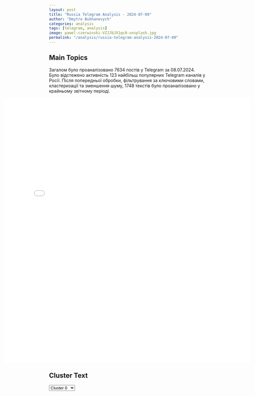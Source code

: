 ```yaml
---
layout: post
title: "Russia Telegram Analysis - 2024-07-09"
author: "Dmytro Bukhanevych"
categories: analysis
tags: [telegram, analysis]
image: pawel-czerwinski-VZJJbJX1qc0-unsplash.jpg
permalink: "/analysis/russia-telegram-analysis-2024-07-09"
---
```


<style>
    /* Adjusting iframe-container styles */
    .wide-iframe-container {
        width: calc(100% + 30vw);  /* Extending the width */
        margin-left: -15vw;       /* Negative margin to push to the left */
        overflow: hidden;         /* In case the iframe content spills over */
    }

    .wide-iframe-container iframe {
        width: 100%;  /* Making the iframe take the full width of its container */
        border: none; /* Removing any borders from the iframe */
    }

    /* Toggle mechanism */
    .hidden {
        display: none;
    }
    
    .show-content-target:checked + .show-content {
        display: block;
    }
</style>

<h2>Main Topics</h2>
<p>Загалом було проаналізовано 7634 постів у Telegram за 08.07.2024. Було відстежено активність 123 найбільш популярних Telegram каналів у Росії. Після попередньої обробки, фільтрування за ключовими словами, кластеризації та зменшення шуму, 1748 текстів було проаналізовано у крайньому звітному періоді.</p>
<!-- Embedding Main Plotly Visualization -->
<div class="wide-iframe-container">
    <iframe src="{{site.baseurl}}/visualizations/2024-07-09/fig_topics_time.html" height="850"></iframe>
</div>


<h2>Cluster Text</h2>

<!-- Dropdown to select a cluster -->
<select id="clusterSelector" onchange="displayClusterText()">
<option value="0">Cluster 0</option><option value="1">Cluster 1</option><option value="2">Cluster 2</option><option value="3">Cluster 3</option><option value="4">Cluster 4</option><option value="5">Cluster 5</option><option value="6">Cluster 6</option><option value="7">Cluster 7</option><option value="8">Cluster 8</option><option value="9">Cluster 9</option><option value="10">Cluster 10</option><option value="11">Cluster 11</option><option value="12">Cluster 12</option><option value="13">Cluster 13</option>
</select>

<!-- Display area for the selected cluster's text -->
<div id="clusterTextDisplay" class="hidden"></div>

<script type="text/javascript">
    var clusterDetails = {"0": "<b>Total Posts:</b> 93<br><b>Date:</b> 2024-07-08 17:01:43+00:00<br><b>Author:</b> infomoscow24<br><b>Link:</b> https://t.me/s/infomoscow24/65663<br><b>Subscribers:</b> 399756<br><b>Text:</b> \u0422\u0435\u043a\u0441\u0442: \u0411\u0435\u0437 \u0433\u0430\u043b\u0441\u0442\u0443\u043a\u0430 \u0438 \u0441\u043e \u0441\u043b\u0430\u0434\u043a\u0438\u043c \u0441\u0442\u043e\u043b\u043e\u043c: \u041f\u0443\u0442\u0438\u043d \u0432\u0441\u0442\u0440\u0435\u0442\u0438\u043b \u041c\u043e\u0434\u0438 \u0432 \u0441\u0432\u043e\u0435\u0439 \u0440\u0435\u0437\u0438\u0434\u0435\u043d\u0446\u0438\u0438 \u0432 \u041d\u043e\u0432\u043e-\u041e\u0433\u0430\u0440\u0451\u0432\u0435.\u0417\u0434\u0435\u0441\u044c \u043f\u0440\u043e\u0439\u0434\u0451\u0442 \u043d\u0435\u0444\u043e\u0440\u043c\u0430\u043b\u044c\u043d\u0430\u044f \u0432\u0441\u0442\u0440\u0435\u0447\u0430 \u043f\u0440\u0435\u0437\u0438\u0434\u0435\u043d\u0442\u0430 \u0420\u0424 \u0438 \u043f\u0440\u0435\u043c\u044c\u0435\u0440-\u043c\u0438\u043d\u0438\u0441\u0442\u0440\u0430 \u0418\u043d\u0434\u0438\u0438.\ud83c\udd97 \u041f\u043e\u0434\u043f\u0438\u0441\u0430\u0442\u044c\u0441\u044f \u043d\u0430 \u041c\u043e\u0441\u043a\u0432\u0430 24", "1": "<b>Total Posts:</b> 57<br><b>Date:</b> 2024-07-08 14:35:06+00:00<br><b>Author:</b> neoficialniybezsonov<br><b>Link:</b> https://t.me/s/NeoficialniyBeZsonoV/37500<br><b>Subscribers:</b> 323251<br><b>Text:</b> \u0422\u0435\u043a\u0441\u0442: \u041f\u043e\u043b\u044c\u0448\u0430 \u0438 \u0423\u043a\u0440\u0430\u0438\u043d\u0430 \u043f\u043e\u0434\u043f\u0438\u0441\u0430\u043b\u0438 \u0434\u043e\u043b\u0433\u043e\u0441\u0440\u043e\u0447\u043d\u043e\u0435 \u0441\u043e\u0433\u043b\u0430\u0448\u0435\u043d\u0438\u0435 \u043e \u0431\u0435\u0437\u043e\u043f\u0430\u0441\u043d\u043e\u0441\u0442\u0438 \u0432 \u043f\u0440\u0435\u0434\u0434\u0432\u0435\u0440\u0438\u0438 \u0441\u0430\u043c\u043c\u0438\u0442\u0430 \u041d\u0410\u0422\u041e, \u043f\u0435\u0440\u0435\u0434\u0430\u0451\u0442 Bloomberg. \u0421 \u044d\u0442\u043e\u0439 \u0446\u0435\u043b\u044c\u044e \u0417\u0435\u043b\u0435\u043d\u0441\u043a\u0438\u0439 \u0441\u0435\u0433\u043e\u0434\u043d\u044f \u043d\u0430\u0445\u043e\u0434\u0438\u0442\u0441\u044f \u0432 \u041f\u043e\u043b\u044c\u0448\u0435. \u0422\u0435\u043f\u0435\u0440\u044c \u0412\u0430\u0440\u0448\u0430\u0432\u0430 \u043c\u043e\u0436\u0435\u0442 \u0441\u0431\u0438\u0432\u0430\u0442\u044c \u0432\u043e\u0437\u0434\u0443\u0448\u043d\u044b\u0435 \u0446\u0435\u043b\u0438 \u043d\u0430\u0434 \u0423\u043a\u0440\u0430\u0438\u043d\u043e\u0439. \u0422\u0430\u043a\u0436\u0435 \u0434\u043e\u0433\u043e\u0432\u043e\u0440\u043e\u043c \u043f\u0440\u0435\u0434\u0443\u0441\u043c\u043e\u0442\u0440\u0435\u043d\u043e \u0441\u043e\u0437\u0434\u0430\u043d\u0438\u0435 \u0432 \u041f\u043e\u043b\u044c\u0448\u0435 \u0431\u043e\u0435\u0432\u043e\u0433\u043e \"\u0423\u043a\u0440\u0430\u0438\u043d\u0441\u043a\u043e\u0433\u043e \u043b\u0435\u0433\u0438\u043e\u043d\u0430\" \u0438\u0437 \u0433\u0440\u0430\u0436\u0434\u0430\u043d \u0423\u043a\u0440\u0430\u0438\u043d\u044b, \u043a\u043e\u0442\u043e\u0440\u044b\u0435 \u043f\u0440\u043e\u0436\u0438\u0432\u0430\u044e\u0442 \u043d\u0430 \u0442\u0435\u0440\u0440\u0438\u0442\u043e\u0440\u0438\u0438 \u0415\u0432\u0440\u043e\u0441\u043e\u044e\u0437\u0430. \u0421\u0440\u043e\u043a \u0434\u0435\u0439\u0441\u0442\u0432\u0438\u044f \u0441\u043e\u0433\u043b\u0430\u0448\u0435\u043d\u0438\u044f \u2013 10 \u043b\u0435\u0442.\u041f\u043e\u0441\u043b\u0435 \u0432\u0441\u0442\u0440\u0435\u0447\u0438 \u0441 \u0417\u0435\u043b\u0435\u043d\u0441\u043a\u0438\u043c, \u0422\u0443\u0441\u043a \u0442\u0430\u043a\u0436\u0435 \u0437\u0430\u044f\u0432\u0438\u043b, \u0447\u0442\u043e \u041f\u043e\u043b\u044c\u0448\u0430 \u043c\u043e\u0436\u0435\u0442 \u0440\u0430\u0441\u0441\u043c\u043e\u0442\u0440\u0435\u0442\u044c \u043f\u0435\u0440\u0435\u0434\u0430\u0447\u0443 \u041a\u0438\u0435\u0432\u0443 \u0438\u0441\u0442\u0440\u0435\u0431\u0438\u0442\u0435\u043b\u0435\u0439 \u041c\u0438\u0413, \u0435\u0441\u043b\u0438 \u0441\u0442\u0440\u0430\u043d\u044b \u041d\u0410\u0422\u041e \u0438\u0445 \u0437\u0430\u043c\u0435\u043d\u044f\u0442.@NeoficialniyBeZsonoV", "2": "<b>Total Posts:</b> 843<br><b>Date:</b> 2024-07-08 13:36:45+00:00<br><b>Author:</b> mozhemobyasnit<br><b>Link:</b> https://t.me/s/mozhemobyasnit/18364<br><b>Subscribers:</b> 471526<br><b>Text:</b> \u0422\u0435\u043a\u0441\u0442: \ud83d\ude80\ud83d\udca5 \u041f\u043e \u0431\u043e\u043b\u044c\u043d\u0438\u0446\u0435 \u0432 \u041a\u0438\u0435\u0432\u0435 \u0443\u0434\u0430\u0440\u0438\u043b\u0430 \u0440\u043e\u0441\u0441\u0438\u0439\u0441\u043a\u0430\u044f \u0440\u0430\u043a\u0435\u0442\u0430, \u0441\u043f\u0435\u0446\u0438\u0430\u043b\u044c\u043d\u043e \u043c\u043e\u0434\u0438\u0444\u0438\u0446\u0438\u0440\u043e\u0432\u0430\u043d\u043d\u0430\u044f \u0434\u043b\u044f \u043b\u0443\u0447\u0448\u0435\u0433\u043e \u043f\u043e\u0440\u0430\u0436\u0435\u043d\u0438\u044f \u00ab\u0436\u0438\u0432\u043e\u0439 \u0441\u0438\u043b\u044b\u00bb. \u041f\u0440\u043e\u043f\u0430\u0433\u0430\u043d\u0434\u0430 \u043f\u044b\u0442\u0430\u0435\u0442\u0441\u044f \u043e\u0431\u0432\u0438\u043d\u0438\u0442\u044c \u041f\u0412\u041e \u0423\u043a\u0440\u0430\u0438\u043d\u044b (\u043d\u043e \u0430\u0440\u0433\u0443\u043c\u0435\u043d\u0442\u044b \u043d\u0435 \u0432\u044b\u0434\u0435\u0440\u0436\u0438\u0432\u0430\u044e\u0442 \u043a\u0440\u0438\u0442\u0438\u043a\u0438)\u2753\u0420\u043e\u0441\u0441\u0438\u0439\u0441\u043a\u043e\u0435 \u041c\u0438\u043d\u043e\u0431\u043e\u0440\u043e\u043d\u044b \u0437\u0430\u044f\u0432\u0438\u043b\u043e, \u0447\u0442\u043e \u0440\u0430\u0437\u0440\u0443\u0448\u0435\u043d\u0438\u044f \u0432 \u041a\u0438\u0435\u0432\u0435 \u043f\u0440\u043e\u0438\u0437\u043e\u0448\u043b\u0438 \u0438\u0437-\u0437\u0430 \u043f\u0430\u0434\u0435\u043d\u0438\u044f \u0443\u043a\u0440\u0430\u0438\u043d\u0441\u043a\u043e\u0439 \u0440\u0430\u043a\u0435\u0442\u044b \u041f\u0412\u041e.\u2757\ufe0f\u041f\u043e \u0431\u043e\u043b\u044c\u043d\u0438\u0446\u0435 \u00ab\u041e\u0445\u043c\u0430\u0434\u0435\u0442\u00bb \u0432 \u041a\u0438\u0435\u0432\u0435 \u0443\u0434\u0430\u0440\u0438\u043b\u0430 \u0440\u043e\u0441\u0441\u0438\u0439\u0441\u043a\u0430\u044f \u043a\u0440\u044b\u043b\u0430\u0442\u0430\u044f \u0440\u0430\u043a\u0435\u0442\u0430 \u0425-101, \u0441\u043e\u043e\u0431\u0449\u0438\u043b\u0438 \u0432 \u0421\u0411\u0423. \u0415\u0435 \u043e\u0431\u043b\u043e\u043c\u043a\u0438 \u0443\u0436\u0435 \u043d\u0430\u0439\u0434\u0435\u043d\u044b \u0438 \u0438\u0434\u0435\u043d\u0442\u0438\u0444\u0438\u0446\u0438\u0440\u043e\u0432\u0430\u043d\u044b. \u0412 \u0441\u0435\u0442\u0438 \u043f\u043e\u044f\u0432\u0438\u043b\u043e\u0441\u044c \u0432\u0438\u0434\u0435\u043e \u043f\u043e\u0434\u043b\u0435\u0442\u0430 \u2013 \u043d\u0430 \u043d\u0435\u043c \u0432\u0438\u0434\u043d\u043e, \u0447\u0442\u043e \u0440\u0430\u043a\u0435\u0442\u0430 \u0434\u0432\u0438\u0433\u0430\u0435\u0442\u0441\u044f \u043f\u0440\u044f\u043c\u043e\u043b\u0438\u043d\u0435\u0439\u043d\u043e \u043f\u043e\u0434 \u0443\u0433\u043b\u043e\u043c 45-60 \u0433\u0440\u0430\u0434\u0443\u0441\u043e\u0432. \u00ab\u042d\u0442\u043e \u0448\u0442\u0430\u0442\u043d\u044b\u0439 \u0437\u0430\u0445\u043e\u0434 \u043d\u0430 \u0446\u0435\u043b\u044c, \u0430 \u043d\u0435 \u043f\u0430\u0434\u0435\u043d\u0438\u0435 \u0441\u0431\u0438\u0442\u043e\u0439 \u0440\u0430\u043a\u0435\u0442\u044b\u00bb, \u0441\u043a\u0430\u0437\u0430\u043b \u00ab\u041c\u041e\u00bb \u0432\u043e\u0435\u043d\u043d\u044b\u0439 \u0430\u043d\u0430\u043b\u0438\u0442\u0438\u043a \u042f\u043d \u041c\u0430\u0442\u0432\u0435\u0435\u0432.\u2753\u041f\u043e\u0434\u0432\u0435\u0434\u043e\u043c\u0441\u0442\u0432\u0435\u043d\u043d\u044b\u0439 \u041c\u0438\u043d\u043e\u0431\u043e\u0440\u043e\u043d\u044b \u043a\u0430\u043d\u0430\u043b \u00ab\u0412\u043e\u0439\u043d\u0430 \u0441 \u0444\u0435\u0439\u043a\u0430\u043c\u0438\u00bb \u043f\u0440\u0438\u0432\u043e\u0434\u0438\u0442 \u0430\u0440\u0433\u0443\u043c\u0435\u043d\u0442\u044b \u0432 \u043f\u043e\u043b\u044c\u0437\u0443 \u0440\u043e\u0441\u0441\u0438\u0439\u0441\u043a\u043e\u0439 \u0432\u0435\u0440\u0441\u0438\u0438: \u0440\u044f\u0434\u043e\u043c \u0441 \u0431\u043e\u043b\u044c\u043d\u0438\u0446\u0435\u0439 \u043d\u0430\u0445\u043e\u0434\u044f\u0442 \u0448\u0440\u0430\u043f\u043d\u0435\u043b\u044c (\u043f\u043e\u0440\u0430\u0436\u0430\u044e\u0449\u0438\u0435 \u044d\u043b\u0435\u043c\u0435\u043d\u0442\u044b), \u043a\u043e\u0442\u043e\u0440\u044b\u0435 \u0438\u0441\u043f\u043e\u043b\u044c\u0437\u0443\u044e\u0442\u0441\u044f \u0432 \u0437\u0435\u043d\u0438\u0442\u043d\u044b\u0445 \u0440\u0430\u043a\u0435\u0442\u0430\u0445.\u2757\ufe0f\u0412 \u0430\u043f\u0440\u0435\u043b\u0435 \u0438\u0437\u0434\u0430\u043d\u0438\u0435 Defence Industry \u043f\u0438\u0441\u0430\u043b\u043e, \u0447\u0442\u043e \u0440\u043e\u0441\u0441\u0438\u0439\u0441\u043a\u0438\u0435 \u0438\u043d\u0436\u0435\u043d\u0435\u0440\u044b \u043e\u0441\u043d\u0430\u0441\u0442\u0438\u043b\u0438 \u0425-101 \u0432\u0442\u043e\u0440\u043e\u0439 \u0431\u043e\u0435\u0433\u043e\u043b\u043e\u0432\u043a\u043e\u0439 \u0441\u043e \u0448\u0440\u0430\u043f\u043d\u0435\u043b\u044c\u043d\u043e\u0439 \u0447\u0430\u0441\u0442\u044c\u044e - \u0434\u043b\u044f \u0431\u043e\u043b\u0435\u0435 \u044d\u0444\u0444\u0435\u043a\u0442\u0438\u0432\u043d\u043e\u0433\u043e \u043f\u043e\u0440\u0430\u0436\u0435\u043d\u0438\u044f \u00ab\u0436\u0438\u0432\u043e\u0439 \u0441\u0438\u043b\u044b\u00bb. \u041e \u043f\u0440\u0438\u043c\u0435\u043d\u0435\u043d\u0438\u0438 \u0440\u0430\u043a\u0435\u0442 \u0441 \u0434\u0432\u043e\u0439\u043d\u044b\u043c\u0438 \u0431\u043e\u0435\u0433\u043e\u043b\u043e\u0432\u043a\u0430\u043c\u0438 \u0441\u043e\u043e\u0431\u0449\u0430\u043b\u0438 \u0440\u043e\u0441\u0441\u0438\u0439\u0441\u043a\u0438\u0435 \u0438 \u0443\u043a\u0440\u0430\u0438\u043d\u0441\u043a\u0438\u0435 \u043a\u0430\u043d\u0430\u043b\u044b. \u041a\u0440\u043e\u043c\u0435 \u0442\u043e\u0433\u043e, \u043d\u0430 \u0443\u043b\u0438\u0446\u0430\u0445 \u041a\u0438\u0435\u0432\u0430 \u0434\u0435\u0439\u0441\u0442\u0432\u0438\u0442\u0435\u043b\u044c\u043d\u043e \u043c\u043e\u0436\u043d\u043e \u043d\u0430\u0439\u0442\u0438 \u0448\u0440\u0430\u043f\u043d\u0435\u043b\u044c \u043e\u0442 \u0443\u043a\u0440\u0430\u0438\u043d\u0441\u043a\u0438\u0445 \u0440\u0430\u043a\u0435\u0442 \u041f\u0412\u041e, \u043d\u043e \u044d\u0442\u043e \u043d\u0435 \u0437\u043d\u0430\u0447\u0438\u0442, \u0447\u0442\u043e \u043e\u0434\u043d\u0430 \u0438\u0437 \u043d\u0438\u0445 \u0432\u0437\u043e\u0440\u0432\u0430\u043b\u0430\u0441\u044c \u043e\u043a\u043e\u043b\u043e \u0437\u0434\u0430\u043d\u0438\u044f, \u0433\u043e\u0432\u043e\u0440\u0438\u0442 \u041c\u0430\u0442\u0432\u0435\u0435\u0432. \u00ab\u041d\u0430\u0434 \u0433\u043e\u0440\u043e\u0434\u043e\u043c \u0441\u0440\u0430\u0431\u0430\u0442\u044b\u0432\u0430\u044e\u0442 \u0437\u0435\u043d\u0438\u0442\u043d\u044b\u0435 \u0440\u0430\u043a\u0435\u0442\u044b, \u043e\u043d\u0438 \u0440\u0430\u0437\u0431\u0440\u0430\u0441\u044b\u0432\u0430\u044e\u0442 \u0434\u0435\u0441\u044f\u0442\u043a\u0438 \u0442\u044b\u0441\u044f\u0447 \u043f\u043e\u0440\u0430\u0436\u0430\u044e\u0449\u0438\u0445 \u044d\u043b\u0435\u043c\u0435\u043d\u0442\u043e\u0432. \u041f\u043e\u0442\u043e\u043c \u044d\u0442\u0438 \u044d\u043b\u0435\u043c\u0435\u043d\u0442\u044b, \u0435\u0441\u0442\u0435\u0441\u0442\u0432\u0435\u043d\u043d\u043e, \u043f\u0430\u0434\u0430\u044e\u0442 \u0432\u043d\u0438\u0437. \u0418\u0445 \u043c\u043e\u0436\u043d\u043e \u043d\u0430\u0439\u0442\u0438 \u0433\u0434\u0435 \u0443\u0433\u043e\u0434\u043d\u043e \u2013 \u0438 \u0440\u044f\u0434\u043e\u043c \u0441 \u043c\u0435\u0441\u0442\u043e\u043c \u043f\u0440\u0438\u043b\u0435\u0442\u0430 \u0440\u043e\u0441\u0441\u0438\u0439\u0441\u043a\u043e\u0439 \u0440\u0430\u043a\u0435\u0442\u044b, \u0438 \u0432 \u043e\u0442\u0434\u0430\u043b\u0435\u043d\u0438\u0438 \u043e\u0442 \u043d\u0435\u0433\u043e\u00bb.\u2753\u0415\u0449\u0435 \u043e\u0434\u0438\u043d \u0430\u0440\u0433\u0443\u043c\u0435\u043d\u0442 \u2013 \u0437\u0434\u0430\u043d\u0438\u0435 \u0443\u0441\u0442\u043e\u044f\u043b\u043e. \u00ab\u0415\u0441\u043b\u0438 \u0431\u044b \u043f\u043e \u0431\u043e\u043b\u044c\u043d\u0438\u0446\u0435 \u0431\u044b\u043b \u043d\u0430\u043d\u0435\u0441\u0435\u043d \u0440\u0430\u043a\u0435\u0442\u043d\u044b\u0439 \u0443\u0434\u0430\u0440, \u043f\u043e\u0432\u0440\u0435\u0436\u0434\u0435\u043d\u0438\u044f \u0431\u044b\u043b\u0438 \u0431\u044b \u0437\u043d\u0430\u0447\u0438\u0442\u0435\u043b\u044c\u043d\u043e \u0441\u0438\u043b\u044c\u043d\u0435\u0435. \u041e\u0442 \u0437\u0434\u0430\u043d\u0438\u044f \u0431\u044b \u0431\u0443\u043a\u0432\u0430\u043b\u044c\u043d\u043e \u043d\u0438\u0447\u0435\u0433\u043e \u043d\u0435 \u043e\u0441\u0442\u0430\u043b\u043e\u0441\u044c. \u0412 \u0442\u043e \u0432\u0440\u0435\u043c\u044f \u043a\u0430\u043a \u0441\u0435\u0439\u0447\u0430\u0441 \u043e\u043d\u043e \u043e\u0442\u0434\u0435\u043b\u0430\u043b\u043e\u0441\u044c \u0434\u0435\u0444\u0435\u043a\u0442\u0430\u043c\u0438 \u0444\u0430\u0441\u0430\u0434\u0430 \u0438 \u0440\u0430\u0437\u0431\u0438\u0442\u044b\u043c\u0438 \u0441\u0442\u0435\u043a\u043b\u0430\u043c\u0438\u00bb.\u2757\ufe0f\u041d\u0430 \u0441\u044a\u0435\u043c\u043a\u0435 \u043c\u0435\u0441\u0442\u0430 \u043f\u0440\u043e\u0438\u0441\u0448\u0435\u0441\u0442\u0432\u0438\u044f \u0432\u0438\u0434\u043d\u043e, \u0447\u0442\u043e \u0437\u0434\u0430\u043d\u0438\u0435 \u0440\u044f\u0434\u043e\u043c \u0441 \u0433\u043b\u0430\u0432\u043d\u044b\u043c \u043a\u043e\u0440\u043f\u0443\u0441\u043e\u043c \u0431\u043e\u043b\u044c\u043d\u0438\u0446\u044b \u043f\u0440\u0430\u043a\u0442\u0438\u0447\u0435\u0441\u043a\u0438 \u043f\u043e\u043b\u043d\u043e\u0441\u0442\u044c\u044e \u0440\u0430\u0437\u0440\u0443\u0448\u0435\u043d\u043e. \u0418\u043c\u0435\u043d\u043d\u043e \u0432 \u043d\u0435\u0433\u043e \u043f\u0440\u0438\u043b\u0435\u0442\u0435\u043b\u0430 \u0440\u0430\u043a\u0435\u0442\u0430 \u0438 \u0435\u0433\u043e \u043e\u0431\u043b\u043e\u043c\u043a\u0438 \u043a\u0438\u0435\u0432\u043b\u044f\u043d\u0435 \u0440\u0430\u0437\u0431\u0438\u0440\u0430\u043b\u0438 \u0440\u0443\u043a\u0430\u043c\u0438. \u041e\u0441\u043d\u043e\u0432\u043d\u043e\u0439 \u043a\u043e\u0440\u043f\u0443\u0441 \u043f\u043e\u043b\u0443\u0447\u0438\u043b \u043f\u043e\u0432\u0440\u0435\u0436\u0434\u0435\u043d\u0438\u044f \u043e\u0442 \u0432\u0437\u0440\u044b\u0432\u043d\u043e\u0439 \u0432\u043e\u043b\u043d\u044b \u0438 \u043f\u043e\u0440\u0430\u0436\u0430\u044e\u0449\u0438\u0445 \u044d\u043b\u0435\u043c\u0435\u043d\u0442\u043e\u0432.", "3": "<b>Total Posts:</b> 167<br><b>Date:</b> 2024-07-08 13:08:39+00:00<br><b>Author:</b> rt_russian<br><b>Link:</b> https://t.me/s/rt_russian/207809<br><b>Subscribers:</b> 943848<br><b>Text:</b> \u0422\u0435\u043a\u0441\u0442: \u0417\u0435\u043b\u0435\u043d\u0441\u043a\u0438\u0439 \u0437\u0430\u044f\u0432\u0438\u043b, \u0447\u0442\u043e \u0440\u043e\u043b\u044c \u043f\u043e\u0441\u0440\u0435\u0434\u043d\u0438\u043a\u0430 \u043c\u0435\u0436\u0434\u0443 \u0420\u043e\u0441\u0441\u0438\u0435\u0439 \u0438 \u0423\u043a\u0440\u0430\u0438\u043d\u043e\u0439 \u043c\u043e\u0433\u0443\u0442 \u0441\u044b\u0433\u0440\u0430\u0442\u044c \u0421\u0428\u0410, \u041a\u0438\u0442\u0430\u0439 \u0438\u043b\u0438 \u0415\u0432\u0440\u043e\u0441\u043e\u044e\u0437, \u043d\u043e \u043d\u0435 \u0412\u0435\u043d\u0433\u0440\u0438\u044f.   \u0420\u0430\u043d\u0435\u0435 \u0412\u0438\u043a\u0442\u043e\u0440 \u041e\u0440\u0431\u0430\u043d \u043f\u043e\u0441\u0435\u0442\u0438\u043b \u041a\u0438\u0435\u0432, \u041c\u043e\u0441\u043a\u0432\u0443, \u041f\u0435\u043a\u0438\u043d. \u0418 \u043d\u0430\u043c\u0435\u0440\u0435\u043d \u043f\u043e\u0435\u0445\u0430\u0442\u044c \u0432 \u0412\u0430\u0448\u0438\u043d\u0433\u0442\u043e\u043d. \u041d\u0430 \u0417\u0430\u043f\u0430\u0434\u0435 \u041e\u0440\u0431\u0430\u043d\u0430 \u043a\u0440\u0438\u0442\u0438\u043a\u0443\u044e\u0442 \u0437\u0430 \u0435\u0433\u043e \u043c\u0438\u0440\u043e\u0442\u0432\u043e\u0440\u0447\u0435\u0441\u043a\u0438\u0435 \u0438\u043d\u0438\u0446\u0438\u0430\u0442\u0438\u0432\u044b.    \ud83d\udfe9 \u041f\u043e\u0434\u043f\u0438\u0441\u0430\u0442\u044c\u0441\u044f. \u041f\u0440\u0438\u0441\u043b\u0430\u0442\u044c \u043d\u043e\u0432\u043e\u0441\u0442\u044c", "4": "<b>Total Posts:</b> 74<br><b>Date:</b> 2024-07-08 06:14:55+00:00<br><b>Author:</b> ssigny<br><b>Link:</b> https://t.me/s/ssigny/103462<br><b>Subscribers:</b> 491007<br><b>Text:</b> \u0422\u0435\u043a\u0441\u0442: \u26a1\ufe0f\u0424\u0421\u0411 \u043f\u0440\u0435\u0441\u0435\u043a\u043b\u0430 \u043f\u043e\u043f\u044b\u0442\u043a\u0443 \u0443\u043a\u0440\u0430\u0438\u043d\u0441\u043a\u0438\u0445 \u0441\u043f\u0435\u0446\u0441\u043b\u0443\u0436\u0431 \u043f\u0440\u043e\u0432\u0435\u0441\u0442\u0438 \u043e\u043f\u0435\u0440\u0430\u0446\u0438\u044e \u043f\u043e \u0443\u0433\u043e\u043d\u0443 \u0434\u0430\u043b\u044c\u043d\u0435\u0433\u043e \u0441\u0442\u0440\u0430\u0442\u0435\u0433\u0438\u0447\u0435\u0441\u043a\u043e\u0433\u043e \u0431\u043e\u043c\u0431\u0430\u0440\u0434\u0438\u0440\u043e\u0432\u0449\u0438\u043a\u0430 \u0422\u0443-22\u041c3 \u0412\u041a\u0421 \u0420\u043e\u0441\u0441\u0438\u0438, \u0432\u0441\u043a\u0440\u044b\u0442\u0430 \u043f\u0440\u0438\u0447\u0430\u0441\u0442\u043d\u043e\u0441\u0442\u044c \u0441\u043f\u0435\u0446\u0441\u043b\u0443\u0436\u0431 \u0441\u0442\u0440\u0430\u043d \u041d\u0410\u0422\u041e \u043a \u0435\u0435 \u043f\u043e\u0434\u0433\u043e\u0442\u043e\u0432\u043a\u0435 \u0438 \u0440\u0435\u0430\u043b\u0438\u0437\u0430\u0446\u0438\u0438, \u0441\u043e\u043e\u0431\u0449\u0438\u043b\u043e \u0440\u043e\u0441\u0441\u0438\u0439\u0441\u043a\u043e\u0435 \u0432\u0435\u0434\u043e\u043c\u0441\u0442\u0432\u043e.\u041e\u0442\u043c\u0435\u0447\u0430\u0435\u0442\u0441\u044f, \u0447\u0442\u043e \u0443\u043a\u0440\u0430\u0438\u043d\u0441\u043a\u0430\u044f \u0440\u0430\u0437\u0432\u0435\u0434\u043a\u0430 \u043d\u0430\u043c\u0435\u0440\u0435\u0432\u0430\u043b\u0430\u0441\u044c \u0437\u0430 \u0434\u0435\u043d\u044c\u0433\u0438 \u0438 \u0433\u0440\u0430\u0436\u0434\u0430\u043d\u0441\u0442\u0432\u043e \u0418\u0442\u0430\u043b\u0438\u0438 \u0437\u0430\u0432\u0435\u0440\u0431\u043e\u0432\u0430\u0442\u044c \u0440\u043e\u0441\u0441\u0438\u0439\u0441\u043a\u043e\u0433\u043e \u0432\u043e\u0435\u043d\u043d\u043e\u0433\u043e \u043b\u0435\u0442\u0447\u0438\u043a\u0430, \u0447\u0442\u043e\u0431\u044b \u043e\u043d \u043d\u0430 \u0440\u0430\u043a\u0435\u0442\u043e\u043d\u043e\u0441\u0446\u0435 \u043f\u0435\u0440\u0435\u043b\u0435\u0442\u0435\u043b \u043d\u0430 \u0423\u043a\u0440\u0430\u0438\u043d\u0443.\u0412 \u0445\u043e\u0434\u0435 \u043e\u043f\u0435\u0440\u0430\u0442\u0438\u0432\u043d\u043e\u0439 \u0438\u0433\u0440\u044b \u0440\u043e\u0441\u0441\u0438\u0439\u0441\u043a\u0438\u043c\u0438 \u043a\u043e\u043d\u0442\u0440\u0440\u0430\u0437\u0432\u0435\u0434\u0447\u0438\u043a\u0430\u043c\u0438 \u043f\u043e\u043b\u0443\u0447\u0435\u043d\u044b \u0441\u0432\u0435\u0434\u0435\u043d\u0438\u044f, \u043a\u043e\u0442\u043e\u0440\u044b\u0435 \u043f\u043e\u043c\u043e\u0433\u043b\u0438 \u0412\u0421 \u0420\u0424 \u043d\u0430\u043d\u0435\u0441\u0442\u0438 \u043e\u0433\u043d\u0435\u0432\u043e\u0435 \u043f\u043e\u0440\u0430\u0436\u0435\u043d\u0438\u0435 \u043f\u043e \u0430\u044d\u0440\u043e\u0434\u0440\u043e\u043c\u0443 \u0412\u0421\u0423 \u00ab\u041e\u0437\u0435\u0440\u043d\u043e\u0435\u00bb, \u0434\u043e\u0431\u0430\u0432\u0438\u043b\u0438 \u0432 \u0424\u0421\u0411.", "5": "<b>Total Posts:</b> 102<br><b>Date:</b> 2024-07-08 21:48:40+00:00<br><b>Author:</b> shot_shot<br><b>Link:</b> https://t.me/s/shot_shot/68629<br><b>Subscribers:</b> 1115605<br><b>Text:</b> \u0422\u0435\u043a\u0441\u0442: \u041c\u0438\u043d\u0438\u043c\u0443\u043c \u043e\u0434\u0438\u043d \u0447\u0435\u043b\u043e\u0432\u0435\u043a \u043f\u043e\u0433\u0438\u0431 \u043f\u0440\u0438 \u0443\u0434\u0430\u0440\u0435 \u0412\u0421\u0423 \u043f\u043e \u0411\u0435\u043b\u0433\u043e\u0440\u043e\u0434\u0443 \u2014 \u044d\u0442\u043e \u043c\u043e\u043b\u043e\u0434\u043e\u0439 \u043f\u0430\u0440\u0435\u043d\u044c, \u043e\u043d \u043f\u043e\u043b\u0443\u0447\u0438\u043b \u043c\u043d\u043e\u0436\u0435\u0441\u0442\u0432\u0435\u043d\u043d\u044b\u0435 \u043e\u0441\u043a\u043e\u043b\u043e\u0447\u043d\u044b\u0435 \u0440\u0430\u043d\u0435\u043d\u0438\u044f. \u0422\u043e\u0447\u043d\u043e\u0435 \u043a\u043e\u043b\u0438\u0447\u0435\u0441\u0442\u0432\u043e \u043f\u043e\u0441\u0442\u0440\u0430\u0434\u0430\u0432\u0448\u0438\u0445 \u0443\u0441\u0442\u0430\u043d\u0430\u0432\u043b\u0438\u0432\u0430\u0435\u0442\u0441\u044f. \u041d\u0430 \u043c\u0435\u0441\u0442\u043e \u043f\u0440\u0438\u0431\u044b\u043b \u0433\u0443\u0431\u0435\u0440\u043d\u0430\u0442\u043e\u0440 \u043e\u0431\u043b\u0430\u0441\u0442\u0438 \u0413\u043b\u0430\u0434\u043a\u043e\u0432. \u041d\u0430 \u043a\u0430\u0434\u0440\u0430\u0445 \u2014 \u043f\u043e\u0441\u043b\u0435\u0434\u0441\u0442\u0432\u0438\u044f \u0430\u0442\u0430\u043a\u0438: \u0432\u044b\u0440\u0432\u0430\u043d\u043d\u0430\u044f \u0434\u0432\u0435\u0440\u044c, \u0432\u044b\u0431\u0438\u0442\u044b\u0435 \u0441\u0442\u00eb\u043a\u043b\u0430 \u0438 \u043e\u0441\u043a\u043e\u043b\u043a\u0438 \u0440\u044f\u0434\u043e\u043c \u0441 \u0436\u0438\u043b\u044b\u043c \u0437\u0434\u0430\u043d\u0438\u0435\u043c. \u0412 \u0433\u043e\u0440\u043e\u0434\u0435 \u043f\u0440\u043e\u0434\u043e\u043b\u0436\u0430\u044e\u0442 \u0440\u0430\u0431\u043e\u0442\u0430\u0442\u044c \u044d\u043a\u0441\u0442\u0440\u0435\u043d\u043d\u044b\u0435 \u0441\u043b\u0443\u0436\u0431\u044b.UPD: \u043f\u043e \u0434\u0430\u043d\u043d\u044b\u043c \u0433\u0443\u0431\u0435\u0440\u043d\u0430\u0442\u043e\u0440\u0430 \u0413\u043b\u0430\u0434\u043a\u043e\u0432\u0430, \u043d\u0430 \u043f\u043e\u0434\u043b\u00eb\u0442\u0435 \u043a \u0411\u0435\u043b\u0433\u043e\u0440\u043e\u0434\u0443 \u0431\u044b\u043b\u043e \u0441\u0431\u0438\u0442\u043e \u043d\u0435\u0441\u043a\u043e\u043b\u044c\u043a\u043e \u0432\u043e\u0437\u0434\u0443\u0448\u043d\u044b\u0445 \u0446\u0435\u043b\u0435\u0439. \u041f\u043e\u043c\u0438\u043c\u043e \u043e\u0434\u043d\u043e\u0433\u043e \u043f\u043e\u0433\u0438\u0431\u0448\u0435\u0433\u043e, \u0435\u0441\u0442\u044c \u0434\u0432\u0430 \u043f\u043e\u0441\u0442\u0440\u0430\u0434\u0430\u0432\u0448\u0438\u0445: \u043e\u0434\u0438\u043d \u043c\u0443\u0436\u0447\u0438\u043d\u0430 \u0441 \u043c\u0438\u043d\u043d\u043e-\u0432\u0437\u0440\u044b\u0432\u043d\u043e\u0439 \u0442\u0440\u0430\u0432\u043c\u043e\u0439 \u0438 \u043e\u0441\u043a\u043e\u043b\u043e\u0447\u043d\u044b\u043c \u0440\u0430\u043d\u0435\u043d\u0438\u0435\u043c \u0433\u043e\u0441\u043f\u0438\u0442\u0430\u043b\u0438\u0437\u0438\u0440\u043e\u0432\u0430\u043d, \u0432\u0442\u043e\u0440\u043e\u043c\u0443 \u043e\u043a\u0430\u0437\u0430\u043b\u0438 \u043f\u043e\u043c\u043e\u0449\u044c \u043d\u0430 \u043c\u0435\u0441\u0442\u0435. \u0412\u044b\u0431\u0438\u0442\u044b \u043e\u043a\u043d\u0430 \u0432 \u0442\u0440\u00eb\u0445 \u0447\u0430\u0441\u0442\u043d\u044b\u0445 \u0438 \u0432\u043e\u0441\u044c\u043c\u0438 \u043c\u043d\u043e\u0433\u043e\u043a\u0432\u0430\u0440\u0442\u0438\u0440\u043d\u044b\u0445 \u0434\u043e\u043c\u0430\u0445, \u043f\u043e\u0432\u0440\u0435\u0436\u0434\u0435\u043d\u044b 2 \u0430\u0432\u0442\u043e\u043c\u043e\u0431\u0438\u043b\u044f, 3 \u0445\u043e\u0437\u043f\u043e\u0441\u0442\u0440\u043e\u0439\u043a\u0438 \u0438 2 \u0441\u043e\u0446\u0438\u0430\u043b\u044c\u043d\u044b\u0445 \u043e\u0431\u044a\u0435\u043a\u0442\u0430.\ud83c\udfaf \u041f\u043e\u0434\u043f\u0438\u0441\u044b\u0432\u0430\u0439\u0441\u044f \u043d\u0430 SHOT\ud83d\udce9 \u041f\u0440\u0438\u0441\u043b\u0430\u0442\u044c \u043d\u043e\u0432\u043e\u0441\u0442\u044c", "6": "<b>Total Posts:</b> 71<br><b>Date:</b> 2024-07-08 12:25:32+00:00<br><b>Author:</b> shot_shot<br><b>Link:</b> https://t.me/s/shot_shot/68618<br><b>Subscribers:</b> 1115605<br><b>Text:</b> \u0422\u0435\u043a\u0441\u0442: \u041f\u0443\u0442\u0438\u043d \u0432\u0441\u0442\u0440\u0435\u0442\u0438\u043b\u0441\u044f \u0441 \u0440\u0430\u0431\u043e\u0442\u043d\u0438\u043a\u0430\u043c\u0438 \u0432\u044b\u0441\u0442\u0430\u0432\u043a\u0438 \"\u0420\u043e\u0441\u0441\u0438\u044f\", \u043a\u043e\u0442\u043e\u0440\u0430\u044f \u0437\u0430\u0432\u0435\u0440\u0448\u0430\u0435\u0442 \u0441\u0432\u043e\u044e \u0440\u0430\u0431\u043e\u0442\u0443 \u043d\u0430 \u0412\u0414\u041d\u0425.  \u0413\u043b\u0430\u0432\u043d\u044b\u0435 \u0437\u0430\u044f\u0432\u043b\u0435\u043d\u0438\u044f \u043f\u0440\u0435\u0437\u0438\u0434\u0435\u043d\u0442\u0430:\u2014 \u041d\u0430\u043c \u0435\u0441\u0442\u044c \u0447\u0442\u043e \u043f\u043e\u043a\u0430\u0437\u0430\u0442\u044c \u0438 \u0435\u0441\u0442\u044c \u0447\u0435\u043c \u0433\u043e\u0440\u0434\u0438\u0442\u044c\u0441\u044f.  \u2014 \u041d\u0443\u0436\u043d\u043e \u0441\u043e\u0437\u0434\u0430\u0442\u044c \u0443\u0441\u043b\u043e\u0432\u0438\u044f \u0434\u043b\u044f \u0442\u043e\u0433\u043e, \u0447\u0442\u043e\u0431\u044b \u043d\u0435\u0440\u0432 \u0442\u043e\u0433\u043e, \u0447\u0442\u043e \u0434\u0435\u043b\u0430\u0435\u0442 \u0441\u0442\u0440\u0430\u043d\u0430, \u0431\u044b\u043b \u043f\u043e\u043a\u0430\u0437\u0430\u043d.  \u2014 \u0411\u0443\u0434\u0435\u043c \u0434\u0435\u043b\u0430\u0442\u044c \u0438 \u0432 \u0440\u0435\u0433\u0438\u043e\u043d\u0430\u0445 \u0420\u0424 \u0444\u0438\u043b\u0438\u0430\u043b\u044b \u043d\u0430\u0446\u0438\u043e\u043d\u0430\u043b\u044c\u043d\u043e\u0433\u043e \u0446\u0435\u043d\u0442\u0440\u0430 \"\u0420\u043e\u0441\u0441\u0438\u044f\".  \u2014 \u041d\u0430\u043c \u0435\u0441\u0442\u044c \u0447\u0442\u043e \u0437\u0430\u0449\u0438\u0449\u0430\u0442\u044c.\u0412\u044b\u0441\u0442\u0430\u0432\u043a\u0430 \"\u0420\u043e\u0441\u0441\u0438\u044f\" \u043e\u0442\u043a\u0440\u044b\u043b\u0430\u0441\u044c \u043d\u0430 \u0412\u0414\u041d\u0425 4 \u043d\u043e\u044f\u0431\u0440\u044f 2023 \u0433\u043e\u0434\u0430. \u0412\u0441\u0435\u0433\u043e \u0437\u0430 \u0432\u0440\u0435\u043c\u044f \u0440\u0430\u0431\u043e\u0442\u044b \u0435\u0451 \u043f\u043e\u0441\u0435\u0442\u0438\u043b\u0438 18,5 \u043c\u0438\u043b\u043b\u0438\u043e\u043d\u043e\u0432 \u0447\u0435\u043b\u043e\u0432\u0435\u043a. \ud83c\udfaf  \u041f\u043e\u0434\u043f\u0438\u0441\u044b\u0432\u0430\u0439\u0441\u044f \u043d\u0430 SHOT\ud83d\udce9 \u041f\u0440\u0438\u0441\u043b\u0430\u0442\u044c \u043d\u043e\u0432\u043e\u0441\u0442\u044c", "7": "<b>Total Posts:</b> 26<br><b>Date:</b> 2024-07-08 14:00:11+00:00<br><b>Author:</b> ru2ch<br><b>Link:</b> https://t.me/s/ru2ch/117185<br><b>Subscribers:</b> 513543<br><b>Text:</b> \u0422\u0435\u043a\u0441\u0442: \u0411\u0430\u0439\u0434\u0435\u043d \u0437\u0430\u044f\u0432\u0438\u043b, \u0447\u0442\u043e \u0441\u0447\u0438\u0442\u0430\u0435\u0442 \u0441\u0435\u0431\u044f \u043b\u0443\u0447\u0448\u0438\u043c \u043a\u0430\u043d\u0434\u0438\u0434\u0430\u0442\u043e\u043c \u043e\u0442 \u0434\u0435\u043c\u043e\u043a\u0440\u0430\u0442\u043e\u0432 \u0438 \u00ab\u043d\u0438\u043a\u0443\u0434\u0430 \u0443\u0445\u043e\u0434\u0438\u0442\u044c \u043d\u0435 \u0441\u043e\u0431\u0438\u0440\u0430\u0435\u0442\u0441\u044f\u00bb\u041e\u043d \u0437\u0430\u044f\u0432\u0438\u043b \u0432 \u0438\u043d\u0442\u0435\u0440\u0432\u044c\u044e, \u0447\u0442\u043e \u0435\u0433\u043e \u043d\u0435 \u0432\u043e\u043b\u043d\u0443\u0435\u0442 \u043c\u043d\u0435\u043d\u0438\u0435 \u0431\u043e\u0433\u0430\u0442\u044b\u0445 \u0441\u043f\u043e\u043d\u0441\u043e\u0440\u043e\u0432 \u043f\u0440\u0435\u0434\u0432\u044b\u0431\u043e\u0440\u043d\u043e\u0439 \u043a\u0430\u043c\u043f\u0430\u043d\u0438\u0438, \u043e\u0442\u043a\u0430\u0437\u044b\u0432\u0430\u044e\u0449\u0438\u0445\u0441\u044f \u043e\u0442 \u043f\u043e\u0434\u0434\u0435\u0440\u0436\u043a\u0438. \u0420\u0430\u043d\u0435\u0435 \u0438\u0437\u0434\u0430\u043d\u0438\u0435 New York Times \u0441\u043e\u043e\u0431\u0449\u0438\u043b\u043e, \u0447\u0442\u043e \u043a\u0440\u0443\u043f\u043d\u044b\u0435 \u0441\u043f\u043e\u043d\u0441\u043e\u0440\u044b \u0434\u0435\u043c\u043e\u043a\u0440\u0430\u0442\u043e\u0432 \u043e\u0431\u0441\u0443\u0436\u0434\u0430\u044e\u0442 \u0441\u0446\u0435\u043d\u0430\u0440\u0438\u0438 \u0432\u044b\u0445\u043e\u0434\u0430 \u0411\u0430\u0439\u0434\u0435\u043d\u0430 \u0438\u0437 \u043f\u0440\u0435\u0434\u0432\u044b\u0431\u043e\u0440\u043d\u043e\u0439 \u0433\u043e\u043d\u043a\u0438.\u0421\u0440\u0435\u0434\u0438 \u0432\u0430\u0440\u0438\u0430\u043d\u0442\u043e\u0432 \u0440\u0430\u0441\u0441\u043c\u0430\u0442\u0440\u0438\u0432\u0430\u0435\u0442\u0441\u044f \u00ab\u044d\u043b\u0435\u0433\u0430\u043d\u0442\u043d\u044b\u0439\u00bb \u0443\u0445\u043e\u0434, \u043a\u043e\u0442\u043e\u0440\u044b\u0439 \u043d\u0435 \u043d\u0430\u0432\u0440\u0435\u0434\u0438\u043b \u0431\u044b \u0440\u0435\u043f\u0443\u0442\u0430\u0446\u0438\u0438 \u043f\u0440\u0435\u0437\u0438\u0434\u0435\u043d\u0442\u0430 \u0421\u0428\u0410, \u0438 \u0441\u0446\u0435\u043d\u0430\u0440\u0438\u0439 \u00ab\u0447\u0435\u043c \u0440\u0430\u043d\u044c\u0448\u0435, \u0442\u0435\u043c \u043b\u0443\u0447\u0448\u0435\u00bb. \u0412 \u0442\u043e \u0436\u0435 \u0432\u0440\u0435\u043c\u044f \u043d\u0435\u043a\u043e\u0442\u043e\u0440\u044b\u0435 \u0434\u043e\u043d\u043e\u0440\u044b \u043f\u0430\u0440\u0442\u0438\u0438 \u043f\u043e\u043b\u0430\u0433\u0430\u044e\u0442, \u0447\u0442\u043e \u0411\u0430\u0439\u0434\u0435\u043d\u0443 \u043d\u0435\u043f\u0440\u043e\u0441\u0442\u043e \u0431\u0443\u0434\u0435\u0442 \u0441\u043d\u044f\u0442\u044c\u0441\u044f \u0432 \u043f\u0440\u0435\u0434\u0434\u0432\u0435\u0440\u0438\u0438 \u0441\u0430\u043c\u043c\u0438\u0442\u0430 \u041d\u0410\u0422\u041e \u043d\u0430 \u044d\u0442\u043e\u0439 \u043d\u0435\u0434\u0435\u043b\u0435.", "8": "<b>Total Posts:</b> 41<br><b>Date:</b> 2024-07-08 12:59:53+00:00<br><b>Author:</b> readovkanews<br><b>Link:</b> https://t.me/s/readovkanews/82724<br><b>Subscribers:</b> 2610826<br><b>Text:</b> \u0422\u0435\u043a\u0441\u0442: \u0412\u043b\u0430\u0434\u0438\u043c\u0438\u0440 \u041f\u0443\u0442\u0438\u043d \u043f\u0440\u0435\u0434\u043b\u043e\u0436\u0438\u043b \u0440\u0430\u0437\u0440\u0435\u0448\u0438\u0442\u044c \u0438\u0441\u043f\u043e\u043b\u044c\u0437\u043e\u0432\u0430\u0442\u044c \u043c\u0430\u0442\u043a\u0430\u043f\u0438\u0442\u0430\u043b \u043d\u0430 \u0441\u0431\u043e\u0440 \u0434\u0435\u0442\u0435\u0439 \u0432 \u0448\u043a\u043e\u043b\u0443 \u0438 \u043f\u0440\u043e\u0438\u043d\u0434\u0435\u043a\u0441\u0438\u0440\u043e\u0432\u0430\u0442\u044c \u0432\u044b\u043f\u043b\u0430\u0442\u0443 \u043f\u043e \u0443\u0445\u043e\u0434\u0443 \u0437\u0430 \u0434\u0435\u0442\u044c\u043c\u0438 \u0441 \u043e\u0433\u0440\u0430\u043d\u0438\u0447\u0435\u043d\u043d\u044b\u043c\u0438 \u0432\u043e\u0437\u043c\u043e\u0436\u043d\u043e\u0441\u0442\u044f\u043c\u0438\u041d\u0430 \u0432\u0441\u0442\u0440\u0435\u0447\u0435 \u0441 \u0444\u0438\u043d\u0430\u043b\u0438\u0441\u0442\u0430\u043c\u0438 \u043a\u043e\u043d\u043a\u0443\u0440\u0441\u0430 \u00ab\u042d\u0442\u043e \u0443 \u043d\u0430\u0441 \u0441\u0435\u043c\u0435\u0439\u043d\u043e\u0435\u00bb \u043f\u0440\u0435\u0437\u0438\u0434\u0435\u043d\u0442 \u043e\u0442\u043c\u0435\u0442\u0438\u043b \u0432\u0430\u0436\u043d\u043e\u0441\u0442\u044c \u0432\u044b\u043f\u043b\u0430\u0442\u044b \u043d\u0430 \u0441\u0431\u043e\u0440 \u0434\u0435\u0442\u0435\u0439 \u0432 \u0448\u043a\u043e\u043b\u0443. \u0415\u0433\u043e \u043f\u0440\u0435\u0434\u043b\u043e\u0436\u0435\u043d\u0438\u0435 \u0437\u0430\u043a\u043b\u044e\u0447\u0430\u0435\u0442\u0441\u044f \u0432 \u0438\u0441\u043f\u043e\u043b\u044c\u0437\u043e\u0432\u0430\u043d\u0438\u0438 \u043e\u0441\u0442\u0430\u0432\u0448\u0435\u0439\u0441\u044f \u0447\u0430\u0441\u0442\u0438 \u043e\u0442 \u043c\u0430\u0442\u0435\u0440\u0438\u043d\u0441\u043a\u043e\u0433\u043e \u043a\u0430\u043f\u0438\u0442\u0430\u043b\u0430 \u2014 \u0432 \u043f\u0435\u0440\u0432\u043e\u0435 \u0432\u0440\u0435\u043c\u044f \u0441\u0443\u043c\u043c\u0430 \u0441\u043e\u0441\u0442\u0430\u0432\u0438\u0442 \u0434\u043e \u20bd10 \u0442\u044b\u0441. \u041a\u0440\u043e\u043c\u0435 \u0442\u043e\u0433\u043e, \u043f\u0440\u0435\u0437\u0438\u0434\u0435\u043d\u0442 \u043f\u043e\u0440\u0443\u0447\u0438\u043b \u043f\u0440\u043e\u0438\u043d\u0434\u0435\u043a\u0441\u0438\u0440\u043e\u0432\u0430\u0442\u044c \u0432\u044b\u043f\u043b\u0430\u0442\u0443 \u0432 \u20bd10 \u0442\u044b\u0441 \u043f\u043e \u0443\u0445\u043e\u0434\u0443 \u0437\u0430 \u0434\u0435\u0442\u044c\u043c\u0438 \u0441 \u043e\u0433\u0440\u0430\u043d\u0438\u0447\u0435\u043d\u043d\u044b\u043c\u0438 \u0432\u043e\u0437\u043c\u043e\u0436\u043d\u043e\u0441\u0442\u044f\u043c\u0438. \u0415\u0435, \u043a\u0430\u043a \u043e\u0442\u043c\u0435\u0442\u0438\u043b \u041f\u0443\u0442\u0438\u043d, \u0432\u044b\u043f\u043b\u0430\u0447\u0438\u0432\u0430\u0442\u044c \u043d\u0443\u0436\u043d\u043e \u043d\u0435 \u0442\u043e\u043b\u044c\u043a\u043e \u0440\u043e\u0434\u0438\u0442\u0435\u043b\u044f\u043c, \u043d\u043e \u0431\u043b\u0438\u0437\u043a\u0438\u043c \u0440\u043e\u0434\u0441\u0442\u0432\u0435\u043d\u043d\u0438\u043a\u0430\u043c. \u00ab\u041a\u0430\u043a\u0430\u044f \u0440\u0430\u0437\u043d\u0438\u0446\u0430, \u043a\u0442\u043e \u0443\u0445\u0430\u0436\u0438\u0432\u0430\u0435\u0442 \u0437\u0430 \u0440\u0435\u0431\u0435\u043d\u043a\u043e\u043c? \u041d\u0443\u0436\u043d\u043e \u0432\u0441\u0435\u0445 \u0443\u0440\u0430\u0432\u043d\u044f\u0442\u044c\u00bb, \u2014 \u043e\u0442\u043c\u0435\u0442\u0438\u043b \u0440\u043e\u0441\u0441\u0438\u0439\u0441\u043a\u0438\u0439 \u043b\u0438\u0434\u0435\u0440.", "9": "<b>Total Posts:</b> 16<br><b>Date:</b> 2024-07-08 08:12:05+00:00<br><b>Author:</b> bbbreaking<br><b>Link:</b> https://t.me/s/bbbreaking/185652<br><b>Subscribers:</b> 1757048<br><b>Text:</b> \u0422\u0435\u043a\u0441\u0442: \u2757\ufe0f\u041f\u0440\u0435\u043c\u044c\u0435\u0440 \u0412\u0435\u043d\u0433\u0440\u0438\u0438 \u041e\u0440\u0431\u0430\u043d \u0441\u043e\u043e\u0431\u0449\u0438\u043b, \u0447\u0442\u043e \u0438\u0437 \u041f\u0435\u043a\u0438\u043d\u0430 \u043d\u0430\u043f\u0440\u0430\u0432\u043b\u044f\u0435\u0442\u0441\u044f \u0432 \u0412\u0430\u0448\u0438\u043d\u0433\u0442\u043e\u043d", "10": "<b>Total Posts:</b> 34<br><b>Date:</b> 2024-07-08 10:11:13+00:00<br><b>Author:</b> treugolniklpr<br><b>Link:</b> https://t.me/s/treugolniklpr/43925<br><b>Subscribers:</b> 490803<br><b>Text:</b> \u0422\u0435\u043a\u0441\u0442: \u041c\u0443\u0440\u043e\u043c \u043f\u0440\u0438\u043b\u0435\u0442\u044b \u041a\u043e\u0440\u0440\u0435\u043a\u0442\u0438\u0440\u0443\u0435\u0442 \u0411\u041f\u041b\u0410 \u0440\u0430\u0437\u0432\u0435\u0434\u0447\u0438\u043a. \u041e\u0447\u0435\u043d\u044c \u043c\u043d\u043e\u0433\u043e fpv \u0434\u0440\u043e\u043d\u043e\u0432, \u0435\u0441\u0442\u044c \u043f\u043e\u0432\u0440\u0435\u0436\u0434\u0435\u043d\u0438\u044f@belfronto", "11": "<b>Total Posts:</b> 26<br><b>Date:</b> 2024-07-08 17:16:11+00:00<br><b>Author:</b> syndicatnews<br><b>Link:</b> https://t.me/s/syndicatnews/313<br><b>Subscribers:</b> 338582<br><b>Text:</b> \u0422\u0435\u043a\u0441\u0442: \u0422\u0440\u0435\u0442\u044c\u0435\u0433\u043e \u0443\u0437\u0431\u0435\u043a\u0430, \u043f\u0440\u0438\u043d\u0438\u043c\u0430\u0432\u0448\u0435\u0433\u043e \u0443\u0447\u0430\u0441\u0442\u0438\u0435 \u0432 \u0438\u0437\u043d\u0430\u0441\u0438\u043b\u043e\u0432\u0430\u043d\u0438\u0438 \u0436\u0443\u0440\u043d\u0430\u043b\u0438\u0441\u0442\u043a\u0438 \u00ab\u041c\u0430\u0442\u0447 \u0422\u0412\u00bb, \u0430\u0440\u0435\u0441\u0442\u043e\u0432\u0430\u043b\u0438. \u041e\u043d \u0441\u0442\u043e\u044f\u043b \u043d\u0430 \u0441\u0442\u0440\u0435\u043c\u0435, \u043f\u043e\u043a\u0430 \u0435\u0433\u043e \u0441\u043e\u043e\u0431\u0449\u043d\u0438\u043a\u0438 \u043d\u0430\u0441\u0438\u043b\u043e\u0432\u0430\u043b\u0438 \u0434\u0435\u0432\u0443\u0448\u043a\u0443.\u042d\u0442\u043e \u0441\u043b\u0443\u0447\u0438\u043b\u043e\u0441\u044c \u043f\u0440\u044f\u043c\u043e \u0432\u043e\u0437\u043b\u0435 \u0442\u0435\u043b\u0435\u0446\u0435\u043d\u0442\u0440\u0430 \u00ab\u041e\u0441\u0442\u0430\u043d\u043a\u0438\u043d\u043e\u00bb.\u041e\u043a\u0430\u0437\u0430\u043b\u043e\u0441\u044c, \u043c\u0438\u0433\u0440\u0430\u043d\u0442\u044b \u0431\u044b\u043b\u0438 \u043f\u044c\u044f\u043d\u044b. \u0418\u0445 \u0430\u0440\u0435\u0441\u0442\u043e\u0432\u0430\u043b\u0438 \u043d\u0430 \u0434\u0432\u0430 \u043c\u0435\u0441\u044f\u0446\u0430. \u0420\u0430\u0441\u0441\u043b\u0435\u0434\u043e\u0432\u0430\u043d\u0438\u0435 \u0443\u0433\u043e\u043b\u043e\u0432\u043d\u043e\u0433\u043e \u0434\u0435\u043b\u0430 \u043d\u0430\u0445\u043e\u0434\u0438\u0442\u0441\u044f \u043d\u0430 \u043a\u043e\u043d\u0442\u0440\u043e\u043b\u0435 \u0432 \u043f\u0440\u043e\u043a\u0443\u0440\u0430\u0442\u0443\u0440\u0435 \u041c\u043e\u0441\u043a\u0432\u044b.\ud83d\udc49\u0421\u0418\u041d\u0414\u0418\u041a\u0410\u0422 NEWS. \u041f\u043e\u0434\u043f\u0438\u0441\u0430\u0442\u044c\u0441\u044f", "12": "<b>Total Posts:</b> 19<br><b>Date:</b> 2024-07-08 12:43:40+00:00<br><b>Author:</b> readovkanews<br><b>Link:</b> https://t.me/s/readovkanews/82722<br><b>Subscribers:</b> 2610826<br><b>Text:</b> \u0422\u0435\u043a\u0441\u0442: \u0423\u043a\u0440\u0435\u043f\u043b\u0435\u043d\u0438\u0435 \u0441\u0435\u043c\u044c\u0438 \u2014 \u044d\u0442\u043e \u043f\u0440\u0438\u043e\u0440\u0438\u0442\u0435\u0442\u043d\u043e\u0435 \u043d\u0430\u043f\u0440\u0430\u0432\u043b\u0435\u043d\u0438\u0435 \u0440\u0430\u0431\u043e\u0442\u044b \u0434\u043b\u044f \u043d\u0430\u0441 \u0438 \u0433\u043e\u0441\u0443\u0434\u0430\u0440\u0441\u0442\u0432\u0430, \u043d\u0438\u0447\u0435\u0433\u043e \u043d\u0435 \u043c\u043e\u0436\u0435\u0442 \u0431\u044b\u0442\u044c \u0432\u0430\u0436\u043d\u0435\u0435 \u044d\u0442\u043e\u0433\u043e \u2014 \u041f\u0443\u0442\u0438\u043d \u0420\u043e\u0441\u0441\u0438\u0439\u0441\u043a\u0438\u0439 \u043b\u0438\u0434\u0435\u0440 \u043f\u0440\u043e\u0432\u0435\u043b \u0432\u0441\u0442\u0440\u0435\u0447\u0443 \u0441 \u0444\u0438\u043d\u0430\u043b\u0438\u0441\u0442\u0430\u043c\u0438 \u0412\u0441\u0435\u0440\u043e\u0441\u0441\u0438\u0439\u0441\u043a\u043e\u0433\u043e \u0441\u0435\u043c\u0435\u0439\u043d\u043e\u0433\u043e \u043a\u043e\u043d\u043a\u0443\u0440\u0441\u0430 \u00ab\u042d\u0442\u043e \u0443 \u043d\u0430\u0441 \u0441\u0435\u043c\u0435\u0439\u043d\u043e\u0435\u00bb. \u0412 \u043d\u0435\u043c \u043f\u0440\u0438\u043d\u044f\u043b\u0438 \u0443\u0447\u0430\u0441\u0442\u0438\u0435 600 \u0442\u044b\u0441 \u0447\u0435\u043b\u043e\u0432\u0435\u043a \u2014 \u043a\u0430\u043a \u043e\u0442\u043c\u0435\u0447\u0430\u0435\u0442 \u043f\u0440\u0435\u0437\u0438\u0434\u0435\u043d\u0442, \u044d\u0442\u043e \u0443\u0434\u0438\u0432\u0438\u0442\u0435\u043b\u044c\u043d\u044b\u0439 \u0438 \u043f\u043e\u0442\u0440\u044f\u0441\u0430\u044e\u0449\u0438\u0439 \u0440\u0435\u0437\u0443\u043b\u044c\u0442\u0430\u0442. \u0421\u0430\u043c\u0430 \u0432\u0441\u0442\u0440\u0435\u0447\u0430 \u043f\u0440\u043e\u0445\u043e\u0434\u0438\u0442 \u043d\u0430 \u043f\u043b\u043e\u0449\u0430\u0434\u043a\u0435 \u0412\u0414\u041d\u0425, \u0433\u0434\u0435 \u0437\u0430\u0432\u0435\u0440\u0448\u0430\u0435\u0442 \u0440\u0430\u0431\u043e\u0442\u0443 \u0444\u043e\u0440\u0443\u043c \u00ab\u0420\u043e\u0441\u0441\u0438\u044f\u00bb. \u00ab\u0421\u0435\u043c\u044c\u044f \u0432\u0441\u0435\u0433\u0434\u0430 \u0441\u043f\u043b\u0430\u0447\u0438\u0432\u0430\u0435\u0442. \u041d\u0438\u0447\u0435\u0433\u043e \u043d\u0435 \u0441\u043f\u043b\u0430\u0447\u0438\u0432\u0430\u0435\u0442 \u0442\u0430\u043a, \u043a\u0430\u043a \u0441\u043e\u0432\u043c\u0435\u0441\u0442\u043d\u0430\u044f \u0440\u0430\u0431\u043e\u0442\u0430 \u0434\u043b\u044f \u0434\u043e\u0441\u0442\u0438\u0436\u0435\u043d\u0438\u044f \u043e\u0431\u0449\u0435\u0433\u043e \u0440\u0435\u0437\u0443\u043b\u044c\u0442\u0430\u0442\u0430\u00bb, \u2014 \u043e\u0442\u043c\u0435\u0442\u0438\u043b \u041f\u0443\u0442\u0438\u043d.\u0413\u043b\u0430\u0432\u0443 \u0433\u043e\u0441\u0443\u0434\u0430\u0440\u0441\u0442\u0432\u0430 \u043f\u043e\u0440\u0430\u0434\u043e\u0432\u0430\u043b\u043e, \u0447\u0442\u043e \u0443\u0447\u0430\u0441\u0442\u043d\u0438\u043a\u0438 \u043f\u043e \u0432\u043e\u0437\u0440\u0430\u0441\u0442\u0443 \u0442\u0430\u043a\u0438\u0435 \u0440\u0430\u0437\u043d\u044b\u0435 \u2014 \u043e\u0442 5 \u043b\u0435\u0442 \u0434\u043e 91 \u0433\u043e\u0434\u0430. \u041f\u0435\u0440\u0435\u0434 \u043d\u0430\u0447\u0430\u043b\u043e\u043c \u043e\u0431\u0449\u0435\u043d\u0438\u044f \u0441 \u0444\u0438\u043d\u0430\u043b\u0438\u0441\u0442\u0430\u043c\u0438 \u043f\u0440\u0435\u0437\u0438\u0434\u0435\u043d\u0442 \u043f\u043e\u0437\u0434\u0440\u0430\u0432\u0438\u043b \u0432\u0441\u0435\u0445 \u0433\u0440\u0430\u0436\u0434\u0430\u043d \u0441 \u0414\u043d\u0435\u043c \u0441\u0435\u043c\u044c\u0438, \u043b\u044e\u0431\u0432\u0438 \u0438 \u0432\u0435\u0440\u043d\u043e\u0441\u0442\u0438. \u041a\u0440\u043e\u043c\u0435 \u0441\u0435\u043c\u0435\u0439-\u0444\u0438\u043d\u0430\u043b\u0438\u0441\u0442\u043e\u0432 \u043d\u0430 \u0432\u0441\u0442\u0440\u0435\u0447\u0435 \u0441 \u043f\u0440\u0435\u0437\u0438\u0434\u0435\u043d\u0442\u043e\u043c \u043f\u043e\u043f\u0440\u0438\u0441\u0443\u0442\u0441\u0442\u0432\u043e\u0432\u0430\u043b\u0438 \u041f\u0435\u0440\u0432\u044b\u0439 \u0437\u0430\u043c\u0435\u0441\u0442\u0438\u0442\u0435\u043b\u044c \u0440\u0443\u043a\u043e\u0432\u043e\u0434\u0438\u0442\u0435\u043b\u044f \u0410\u0434\u043c\u0438\u043d\u0438\u0441\u0442\u0440\u0430\u0446\u0438\u0438 \u041f\u0440\u0435\u0437\u0438\u0434\u0435\u043d\u0442\u0430 \u0420\u0424 \u0421\u0435\u0440\u0433\u0435\u0439 \u041a\u0438\u0440\u0438\u0435\u043d\u043a\u043e \u0438 \u0437\u0430\u043c\u0435\u0441\u0442\u0438\u0442\u0435\u043b\u044c \u0440\u0443\u043a\u043e\u0432\u043e\u0434\u0438\u0442\u0435\u043b\u044f \u0410\u041f \u041c\u0430\u043a\u0441\u0438\u043c \u041e\u0440\u0435\u0448\u043a\u0438\u043d.", "13": "<b>Total Posts:</b> 12<br><b>Date:</b> 2024-07-08 16:52:02+00:00<br><b>Author:</b> dmitrynikotin<br><b>Link:</b> https://t.me/s/dmitrynikotin/21297<br><b>Subscribers:</b> 693038<br><b>Text:</b> \u0422\u0435\u043a\u0441\u0442: \ud83c\uddf5\ud83c\uddf1\u041f\u043e\u043b\u044c\u0448\u0430 \u0433\u043e\u0442\u043e\u0432\u0430 \u043f\u0440\u043e\u0438\u0437\u0432\u043e\u0434\u0438\u0442\u044c \u0434\u043e\u043f\u043e\u043b\u043d\u0438\u0442\u0435\u043b\u044c\u043d\u043e\u0435 \u044d\u043b\u0435\u043a\u0442\u0440\u0438\u0447\u0435\u0441\u0442\u0432\u043e \u0434\u043b\u044f \u0423\u043a\u0440\u0430\u0438\u043d\u044b, \u043d\u043e \u043d\u0430 \u0434\u0432\u0443\u0445 \u0443\u0441\u043b\u043e\u0432\u0438\u044f\u0445, \u043e \u043a\u043e\u0442\u043e\u0440\u044b\u0445 \u0437\u0430\u044f\u0432\u0438\u043b \u043f\u0440\u0435\u043c\u044c\u0435\u0440-\u043c\u0438\u043d\u0438\u0441\u0442\u0440 \u041f\u043e\u043b\u044c\u0448\u0438 \u0414\u043e\u043d\u0430\u043b\u044c\u0434 \u0422\u0443\u0441\u043a \u0432\u043e \u0432\u0440\u0435\u043c\u044f \u0441\u043e\u0432\u043c\u0435\u0441\u0442\u043d\u043e\u0439 \u043f\u0440\u0435\u0441\u0441-\u043a\u043e\u043d\u0444\u0435\u0440\u0435\u043d\u0446\u0438\u0438 \u0441 \u0412\u043b\u0430\u0434\u0438\u043c\u0438\u0440\u043e\u043c \u0417\u0435\u043b\u0435\u043d\u0441\u043a\u0438\u043c.\u041f\u0435\u0440\u0432\u043e\u0435 - \u0412\u0430\u0440\u0448\u0430\u0432\u0443 \u043e\u0441\u0432\u043e\u0431\u043e\u0434\u044f\u0442 \u043e\u0442 \u043f\u043b\u0430\u0442\u044b \u0437\u0430 \u0432\u044b\u0431\u0440\u043e\u0441\u044b \u0443\u0433\u043e\u043b\u044c\u043d\u044b\u0445 \u0422\u042d\u0421. \u0412\u0442\u043e\u0440\u043e\u0435 - \u0432\u044b\u043a\u0443\u043f\u0430\u0442\u044c \u044d\u043b\u0435\u043a\u0442\u0440\u043e\u044d\u043d\u0435\u0440\u0433\u0438\u044e \u0431\u0443\u0434\u0435\u0442 \u0415\u0432\u0440\u043e\u0441\u043e\u044e\u0437 \u0438 \u043f\u0435\u0440\u0435\u0434\u0430\u0432\u0430\u0442\u044c \u0423\u043a\u0440\u0430\u0438\u043d\u0435. \u0422\u043e \u0435\u0441\u0442\u044c, \u043e\u043f\u043b\u0430\u0442\u0438\u0442\u044c \u044d\u0442\u0438 \u043f\u043e\u0441\u0442\u0430\u0432\u043a\u0438 \u0412\u0430\u0440\u0448\u0430\u0432\u0430 \u043f\u043e\u043b\u043d\u043e\u0441\u0442\u044c\u044e \u043f\u0440\u0435\u0434\u043b\u0430\u0433\u0430\u0435\u0442 \u0411\u0440\u044e\u0441\u0441\u0435\u043b\u044e, \u0430 \u043d\u0430\u043f\u0440\u044f\u043c\u0443\u044e \u0441 \u041a\u0438\u0435\u0432\u043e\u043c \u043f\u043e \u044d\u0442\u043e\u043c\u0443 \u0432\u043e\u043f\u0440\u043e\u0441\u0443 \u0440\u0430\u0431\u043e\u0442\u0430\u0442\u044c \u043d\u0435 \u043f\u043b\u0430\u043d\u0438\u0440\u0443\u0435\u0442.\u0414\u043c\u0438\u0442\u0440\u0438\u0439 \u041d\u0438\u043a\u043e\u0442\u0438\u043d. \u041f\u043e\u0434\u043f\u0438\u0441\u0430\u0442\u044c\u0441\u044f!"};

    function displayClusterText() {
        var selectedLabel = document.getElementById("clusterSelector").value;
        var details = clusterDetails[selectedLabel];
        var textDiv = document.getElementById("clusterTextDisplay");
        textDiv.innerHTML = '<p>' + details + '</p>';
        textDiv.classList.remove('hidden');
    }
</script>

